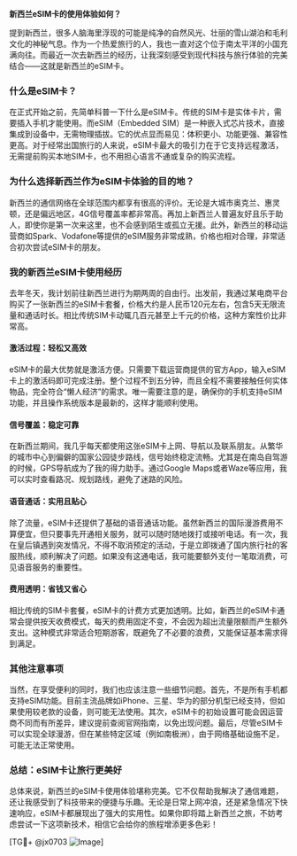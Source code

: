 **新西兰eSIM卡的使用体验如何？**

提到新西兰，很多人脑海里浮现的可能是纯净的自然风光、壮丽的雪山湖泊和毛利文化的神秘气息。作为一个热爱旅行的人，我也一直对这个位于南太平洋的小国充满向往。而最近一次去新西兰的经历，让我深刻感受到现代科技与旅行体验的完美结合——这就是新西兰的eSIM卡。

### **什么是eSIM卡？**
在正式开始之前，先简单科普一下什么是eSIM卡。传统的SIM卡是实体卡片，需要插入手机才能使用。而eSIM（Embedded SIM）是一种嵌入式芯片技术，直接集成到设备中，无需物理插拔。它的优点显而易见：体积更小、功能更强、兼容性更高。对于经常出国旅行的人来说，eSIM卡最大的吸引力在于它支持远程激活，无需提前购买本地SIM卡，也不用担心语言不通或复杂的购买流程。

### **为什么选择新西兰作为eSIM卡体验的目的地？**
新西兰的通信网络在全球范围内都享有很高的评价。无论是大城市奥克兰、惠灵顿，还是偏远地区，4G信号覆盖率都非常高。再加上新西兰人普遍友好且乐于助人，即使你是第一次来这里，也不会感到陌生或孤立无援。此外，新西兰的移动运营商如Spark、Vodafone等提供的eSIM服务非常成熟，价格也相对合理，非常适合初次尝试eSIM卡的朋友。

### **我的新西兰eSIM卡使用经历**
去年冬天，我计划前往新西兰进行为期两周的自由行。出发前，我通过某电商平台购买了一张新西兰的eSIM卡套餐，价格大约是人民币120元左右，包含5天无限流量和通话时长。相比传统SIM卡动辄几百元甚至上千元的价格，这种方案性价比非常高。

#### **激活过程：轻松又高效**
eSIM卡的最大优势就是激活方便。只需要下载运营商提供的官方App，输入eSIM卡上的激活码即可完成注册。整个过程不到五分钟，而且全程不需要接触任何实体物品，完全符合“懒人经济”的需求。唯一需要注意的是，确保你的手机支持eSIM功能，并且操作系统版本是最新的，这样才能顺利使用。

#### **信号覆盖：稳定可靠**
在新西兰期间，我几乎每天都使用这张eSIM卡上网、导航以及联系朋友。从繁华的城市中心到偏僻的国家公园徒步路线，信号始终稳定流畅。尤其是在南岛自驾游的时候，GPS导航成为了我的得力助手。通过Google Maps或者Waze等应用，我可以实时查看路况、规划路线，避免了迷路的风险。

#### **语音通话：实用且贴心**
除了流量，eSIM卡还提供了基础的语音通话功能。虽然新西兰的国际漫游费用不算便宜，但只要事先开通相关服务，就可以随时随地拨打或接听电话。有一次，我在皇后镇遇到突发情况，不得不取消预定的活动，于是立即拨通了国内旅行社的客服热线，顺利解决了问题。如果没有这通电话，我可能要额外支付一笔取消费，可见语音服务的重要性。

#### **费用透明：省钱又省心**
相比传统的SIM卡套餐，eSIM卡的计费方式更加透明。比如，新西兰的eSIM卡通常会提供按天收费模式，每天的费用固定不变，不会因为超出流量限额而产生额外支出。这种模式非常适合短期游客，既避免了不必要的浪费，又能保证基本需求得到满足。

### **其他注意事项**
当然，在享受便利的同时，我们也应该注意一些细节问题。首先，不是所有手机都支持eSIM功能。目前主流品牌如iPhone、三星、华为的部分机型已经支持，但如果使用较老款的设备，则可能无法使用。其次，eSIM卡的初始设置可能会因运营商不同而有所差异，建议提前查阅官网指南，以免出现问题。最后，尽管eSIM卡可以实现全球漫游，但在某些特定区域（例如南极洲），由于网络基础设施不足，可能无法正常使用。

### **总结：eSIM卡让旅行更美好**
总体来说，新西兰的eSIM卡使用体验堪称完美。它不仅帮助我解决了通信难题，还让我感受到了科技带来的便捷与乐趣。无论是日常上网冲浪，还是紧急情况下快速响应，eSIM卡都展现出了强大的实用性。如果你即将踏上新西兰之旅，不妨考虑尝试一下这项新技术，相信它会给你的旅程增添更多色彩！

[TG💪+ @jx0703 ![Image](https://github.com/user-attachments/assets/dbca1d08-cadb-493c-b0ec-ad6f7a83f270)]